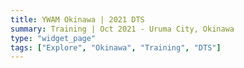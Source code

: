 ```yaml
---
title: YWAM Okinawa | 2021 DTS
summary: Training | Oct 2021 - Uruma City, Okinawa
type: "widget_page"
tags: ["Explore", "Okinawa", "Training", "DTS"]
---
```

